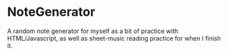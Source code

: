 NoteGenerator
=============

A random note generator for myself as a bit of practice with HTML/Javascript, as well as sheet-music reading practice for when I finish it.